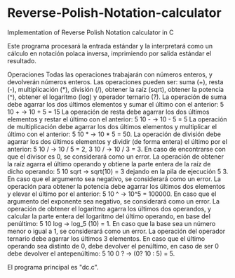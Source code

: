 # Reverse-Polish-Notation-calculator
Implementation of Reverse Polish Notation calculator in C

Este programa procesará la entrada estándar y la interpretará como un cálculo en notación polaca inversa, imprimiendo por salida estándar el resultado.

Operaciones
Todas las operaciones trabajarán con números enteros, y devolverán números enteros.
Las operaciones pueden ser: suma (+), resta (-), multiplicación (*), división (/), obtener la raíz (sqrt), obtener la potencia (^), obtener el logaritmo (log) y operador ternario (?).
La operación de suma debe agarrar los dos últimos elementos y sumar el último con el anterior: 5 10 + → 10 + 5 = 15
La operación de resta debe agarrar los dos últimos elementos y restar el último con el anterior: 5 10 - → 10 - 5 = 5
La operación de multiplicación debe agarrar los dos últimos elementos y multiplicar el último con el anterior: 5 10 * → 10 * 5 = 50.
La operación de división debe agarrar los dos últimos elementos y dividir (de forma entera) el último por el anterior: 5 10 / → 10 / 5 = 2, 3 10 / → 10 / 3 = 3. En caso de encontrarse con que el divisor es 0, se considerará como un error.
La operación de obtener la raíz agarra el último operando y obtiene la parte entera de la raíz de dicho operando: 5 10 sqrt → sqrt(10) = 3 dejando en la pila de ejecución 5 3. En caso que el argumento sea negativo, se considerará como un error.
La operación para obtener la potencia debe agarrar los últimos dos elementos y elevar el último por el anterior: 5 10 ^ → 10^5 = 100000. En caso que el argumento del exponente sea negativo, se considerará como un error.
La operación de obtener el logaritmo agarra los últimos dos operandos, y calcular la parte entera del logaritmo del último operando, en base del penúltimo: 5 10 log → log_5 (10) = 1. En caso que la base sea un número menor o igual a 1, se considerará como un error.
La operación del operador ternario debe agarrar los últimos 3 elementos. En caso que el último operando sea distinto de 0, debe devolver el penúltimo, en caso de ser 0 debe devolver el antepenúltimo: 5 10 0 ? → (0? 10 : 5) = 5.

El programa principal es "dc.c".
